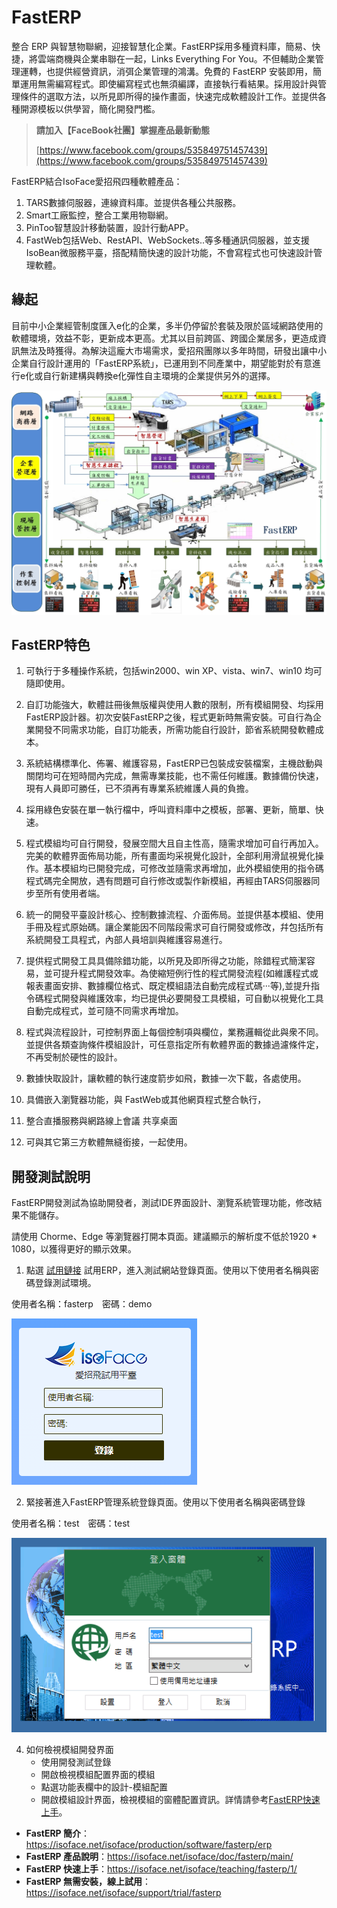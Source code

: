 # FastERP
整合 ERP 與智慧物聯網，迎接智慧化企業。FastERP採用多種資料庫，簡易、快捷，將雲端商機與企業串聯在一起，Links Everything For You。不但輔助企業管理運轉，也提供經營資訊，消弭企業管理的鴻溝。免費的 FastERP 安裝即用，簡單運用無需編寫程式。即使編寫程式也無須編譯，直接執行看結果。採用設計與管理條件的選取方法，以所見即所得的操作畫面，快速完成軟體設計工作。並提供各種開源模板以供學習，簡化開發門檻。

> **請加入【FaceBook社團】掌握產品最新動態**
>
> [https://www.facebook.com/groups/535849751457439](https://www.facebook.com/groups/535849751457439)

FastERP結合IsoFace愛招飛四種軟體產品：

1. TARS數據伺服器，連線資料庫。並提供各種公共服務。
2. Smart工廠監控，整合工業用物聯網。
3. PinToo智慧設計移動裝置，設計行動APP。
4. FastWeb包括Web、RestAPI、WebSockets..等多種通訊伺服器，並支援IsoBean微服務平臺，搭配精簡快速的設計功能，不會寫程式也可快速設計管理軟體。

## 緣起

目前中小企業經管制度匯入e化的企業，多半仍停留於套裝及限於區域網路使用的軟體環境，效益不彰，更新成本更高。尤其以目前跨區、跨國企業居多，更造成資訊無法及時獲得。為解決這龐大市場需求，愛招飛團隊以多年時間，研發出讓中小企業自行設計運用的「FastERP系統」，已運用到不同產業中，期望能對於有意進行e化或自行新建構與轉換e化彈性自主環境的企業提供另外的選擇。

![](images/fa05.jpg)

## FastERP特色

1. 可執行于多種操作系統，包括win2000、win XP、vista、win7、win10 均可隨即使用。

2. 自訂功能強大，軟體註冊後無版權與使用人數的限制，所有模組開發、均採用FastERP設計器。初次安裝FastERP之後，程式更新時無需安裝。可自行為企業開發不同需求功能，自訂功能表，所需功能自行設計，節省系統開發軟體成本。
 
3. 系統結構標準化、佈署、維護容易，FastERP已包裝成安裝檔案，主機啟動與關閉均可在短時間內完成，無需專業技能，也不需任何維護。數據備份快速，現有人員即可勝任，已不須再有專業系統維護人員的負擔。

4. 採用綠色安裝在單一執行檔中，呼叫資料庫中之模板，部署、更新，簡單、快速。

5. 程式模組均可自行開發，發展空間大且自主性高，隨需求增加可自行再加入。完美的軟體界面佈局功能，所有畫面均采視覺化設計，全部利用滑鼠視覺化操作。基本模組均已開發完成，可修改並隨需求再增加，此外模組使用的指令碼程式碼完全開放，遇有問題可自行修改或製作新模組，再經由TARS伺服器同步至所有使用者端。

6. 統一的開發平臺設計核心、控制數據流程、介面佈局。並提供基本模組、使用手冊及程式原始碼。讓企業能因不同階段需求可自行開發或修改，幷包括所有系統開發工具程式，內部人員培訓與維護容易進行。

7. 提供程式開發工具具備除錯功能，以所見及即所得之功能，除錯程式簡潔容易，並可提升程式開發效率。為使縮短例行性的程式開發流程(如維護程式或報表畫面安排、數據欄位格式、既定模組語法自動完成程式碼‧‧‧等),並提升指令碼程式開發與維護效率，均已提供必要開發工具模組，可自動以視覺化工具自動完成程式，並可隨不同需求再增加。

8. 程式與流程設計，可控制界面上每個控制項與欄位，業務邏輯從此與衆不同。並提供各類查詢條件模組設計，可任意指定所有軟體界面的數據過濾條件定，不再受制於硬性的設計。

9. 數據快取設計，讓軟體的執行速度箭步如飛，數據一次下載，各處使用。

10. 具備嵌入瀏覽器功能，與 FastWeb或其他網頁程式整合執行，

11. 整合直播服務與網路線上會議 共享桌面

12. 可與其它第三方軟體無縫銜接，一起使用。

## 開發測試說明

FastERP開發測試為協助開發者，測試IDE界面設計、瀏覽系統管理功能，修改結果不能儲存。

請使用 Chorme、Edge 等瀏覽器打開本頁面。建議顯示的解析度不低於1920 * 1080，以獲得更好的顯示效果。

1. 點選 [試用鏈接](https://www.diylogi.com) 試用ERP，進入測試網站登錄頁面。使用以下使用者名稱與密碼登錄測試環境。

使用者名稱：fasterp　密碼：demo 

![](images/20221008160853.png)

2. 緊接著進入FastERP管理系統登錄頁面。使用以下使用者名稱與密碼登錄

使用者名稱：test　密碼：test

![](images/20221008161055.png)
 
4. 如何檢視模組開發界面
    * 使用開發測試登錄
    * 開啟檢視模組配置界面的模組
    * 點選功能表欄中的設計-模組配置
    * 開啟模組設計界面，檢視模組的窗體配置資訊。詳情請參考[FastERP快速上手](https://isoface.net/isoface/doc/fasterp/quick-start/)。


* **FastERP 簡介**：https://isoface.net/isoface/production/software/fasterp/erp
* **FastERP 產品說明**：https://isoface.net/isoface/doc/fasterp/main/
* **FastERP 快速上手**：https://isoface.net/isoface/teaching/fasterp/1/
* **FastERP 無需安裝，線上試用**：https://isoface.net/isoface/support/trial/fasterp